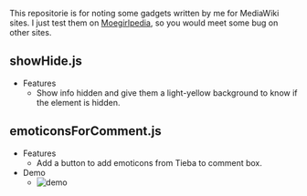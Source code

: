 This repositorie is for noting some gadgets written by me for MediaWiki sites. I just test them on [Moegirlpedia](https://zh.moegirl.org), so you would meet some bug on other sites.
## showHide.js
- Features
  - Show info hidden and give them a light-yellow background to know if the element is hidden.
## emoticonsForComment.js
- Features
  - Add a button to add emoticons from Tieba to comment box.
- Demo
  - ![demo](https://i.loli.net/2017/08/26/59a0e773d2c76.png)
